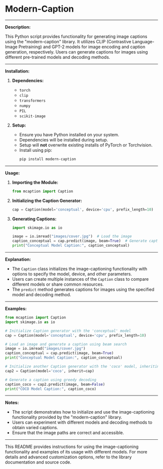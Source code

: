 <h1>Modern-Caption</h1>

---

**Description:**

This Python script provides functionality for generating image captions using the "modern-caption" library. It utilizes CLIP (Contrastive Language-Image Pretraining) and GPT-2 models for image encoding and caption generation, respectively. Users can generate captions for images using different pre-trained models and decoding methods.

---

**Installation:**

1. **Dependencies:**
   - `torch`
   - `clip`
   - `transformers`
   - `numpy`
   - `PIL`
   - `scikit-image`

2. **Setup:**
   - Ensure you have Python installed on your system.
   - Dependencies will be installed during setup.
   - Setup will **not** overwrite existing installs of PyTorch or Torchvision.
   - Install using pip:
     ```bash
     pip install modern-caption
     ```

---

**Usage:**

1. **Importing the Module:**
   ```python
   from mcaption import Caption
   ```

2. **Initializing the Caption Generator:**
   ```python
   cap = Caption(model='conceptual', device='cpu', prefix_length=10)
   ```

3. **Generating Captions:**
   ```python
   import skimage.io as io
   
   image = io.imread("images/cover.jpg")  # Load the image
   caption_conceptual = cap.predict(image, beam=True)  # Generate caption with beam search
   print("Conceptual Model Caption:", caption_conceptual)
   ```

---

**Explanation:**

- The `Caption` class initializes the image-captioning functionality with options to specify the model, device, and other parameters.
- Users can create multiple instances of the `Caption` class to compare different models or share common resources.
- The `predict` method generates captions for images using the specified model and decoding method.

---

**Examples:**

```python
from mcaption import Caption
import skimage.io as io

# Initialize Caption generator with the 'conceptual' model
cap = Caption(model='conceptual', device='cpu', prefix_length=10)

# Load an image and generate a caption using beam search
image = io.imread("images/cover.jpg")
caption_conceptual = cap.predict(image, beam=True)
print("Conceptual Model Caption:", caption_conceptual)

# Initialize another Caption generator with the 'coco' model, inheriting from the previous one
cap2 = Caption(model='coco', inherit=cap)

# Generate a caption using greedy decoding
caption_coco = cap2.predict(image, beam=False)
print("COCO Model Caption:", caption_coco)
```

---

**Notes:**
- The script demonstrates how to initialize and use the image-captioning functionality provided by the "modern-caption" library.
- Users can experiment with different models and decoding methods to obtain varied captions.
- Ensure that the image paths are correct and accessible.

---

This README provides instructions for using the image-captioning functionality and examples of its usage with different models. For more details and advanced customization options, refer to the library documentation and source code.